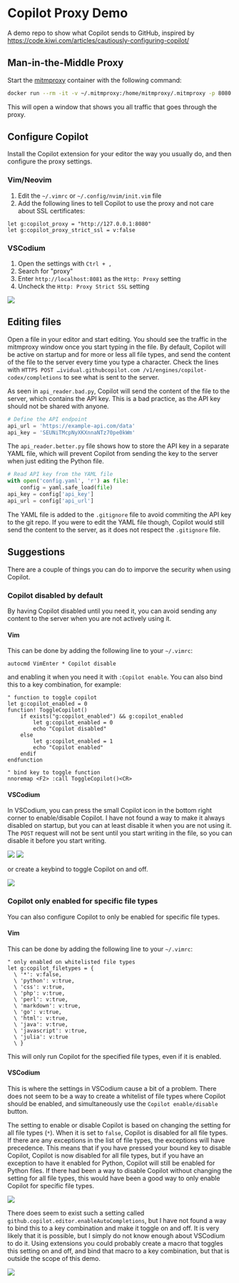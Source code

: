 # Copilot Proxy Demo

A demo repo to show what Copilot sends to GitHub, inspired by https://code.kiwi.com/articles/cautiously-configuring-copilot/

## Man-in-the-Middle Proxy

Start the [mitmproxy](https://hub.docker.com/r/mitmproxy/mitmproxy/) container with the following command:

```bash
docker run --rm -it -v ~/.mitmproxy:/home/mitmproxy/.mitmproxy -p 8080:8080 mitmproxy/mitmproxy
```

This will open a window that shows you all traffic that goes through the proxy.

## Configure Copilot

Install the Copilot extension for your editor the way you usually do, and then configure the proxy settings.

### Vim/Neovim

1. Edit the `~/.vimrc` or `~/.config/nvim/init.vim` file
2. Add the following lines to tell Copilot to use the proxy and not care about SSL certificates:

```vim
let g:copilot_proxy = "http://127.0.0.1:8080"
let g:copilot_proxy_strict_ssl = v:false
```

### VSCodium

1. Open the settings with `Ctrl + ,`
2. Search for "proxy"
3. Enter `http://localhost:8081` as the `Http: Proxy` setting
4. Uncheck the `Http: Proxy Strict SSL` setting

![](./images/vscodium-proxy-settings.png)

## Editing files

Open a file in your editor and start editing. You should see the traffic in the mitmproxy window once you start typing in the file. By default, Copilot will be active on startup and for more or less all file types, and send the content of the file to the server every time you type a character. Check the lines with `HTTPS POST …ividual.githubcopilot.com /v1/engines/copilot-codex/completions` to see what is sent to the server.

As seen in `api_reader.bad.py`, Copilot will send the content of the file to the server, which contains the API key. This is a bad practice, as the API key should not be shared with anyone. 

```python
# Define the API endpoint
api_url = 'https://example-api.com/data'
api_key = 'SEUNiTMcpNyXKXnnaNTz70pe0kWm'
```

The `api_reader.better.py` file shows how to store the API key in a separate YAML file, which will prevent Copilot from sending the key to the server when just editing the Python file.

```python
# Read API key from the YAML file
with open('config.yaml', 'r') as file:
    config = yaml.safe_load(file)
api_key = config['api_key']
api_url = config['api_url']
```
The YAML file is added to the `.gitignore` file to avoid commiting the API key to the git repo. If you were to edit the YAML file though, Copilot would still send the content to the server, as it does not respect the `.gitignore` file.

## Suggestions

There are a couple of things you can do to imporve the security when using Copilot.

### Copilot disabled by default

By having Copilot disabled until you need it, you can avoid sending any content to the server when you are not actively using it.


#### Vim

This can be done by adding the following line to your `~/.vimrc`:

```vim
autocmd VimEnter * Copilot disable
```

and enabling it when you need it with `:Copilot enable`. You can also bind this to a key combination, for example:

```vim
" function to toggle copilot 
let g:copilot_enabled = 0 
function! ToggleCopilot()
    if exists("g:copilot_enabled") && g:copilot_enabled
        let g:copilot_enabled = 0 
        echo "Copilot disabled"
    else                                                                                      
        let g:copilot_enabled = 1 
        echo "Copilot enabled"
    endif
endfunction

" bind key to toggle function
nnoremap <F2> :call ToggleCopilot()<CR>                 
```

#### VSCodium

In VSCodium, you can press the small Copilot icon in the bottom right corner to enable/disable Copilot. I have not found a way to make it always disabled on startup, but you can at least disable it when you are not using it. The `POST` request will not be sent until you start writing in the file, so you can disable it before you start writing.

![](./images/vscodium-copilot-icon-toggle-0.png)
![](./images/vscodium-copilot-icon-toggle-1.png)

or create a keybind to toggle Copilot on and off.

![](./images/vscodium-keybind-copilot-toggle.png)

### Copilot only enabled for specific file types

You can also configure Copilot to only be enabled for specific file types.

#### Vim

This can be done by adding the following line to your `~/.vimrc`:

```vim
" only enabled on whitelisted file types
let g:copilot_filetypes = {                                                                   
  \ '*': v:false,
  \ 'python': v:true,
  \ 'css': v:true,
  \ 'php': v:true,
  \ 'perl': v:true,
  \ 'markdown': v:true,
  \ 'go': v:true,
  \ 'html': v:true,
  \ 'java': v:true,
  \ 'javascript': v:true,
  \ 'julia': v:true
  \ }
```

This will only run Copilot for the specified file types, even if it is enabled.

#### VSCodium

This is where the settings in VSCodium cause a bit of a problem. There does not seem to be a way to create a whitelist of file types where Copilot should be enabled, and simultaneously use the `Copilot enable/disable` button.

The setting to enable or disable Copilot is based on changing the setting for all file types (`*`). When it is set to `false`, Copilot is disabled for all file types. If there are any exceptions in the list of file types, the exceptions will have precedence. This means that if you have pressed your bound key to disable Copilot, Copilot is now disabled for all file types, but if you have an exception to have it enabled for Python, Copilot will still be enabled for Python files. If there had been a way to disable Copilot without changing the setting for all file types, this would have been a good way to only enable Copilot for specific file types.

![](./images/vscodium-copilot-filetypes.png)

There does seem to exist such a setting called `github.copilot.editor.enableAutoCompletions`, but I have not found a way to bind this to a key combination and make it toggle on and off. It is very likely that it is possible, but I simply do not know enough about VSCodium to do it. Using extensions you could probably create a macro that toggles this setting on and off, and bind that macro to a key combination, but that is outside the scope of this demo.

![](./images/vscodium-copilot-enableAutoCompletions.png)




